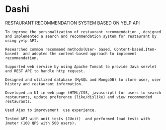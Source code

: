 # Dashi
RESTAURANT RECOMMENDATION SYSTEM BASED ON YELP API

	To improve the personalization of restaurant recommendation , designed and implemented a search and recommendation system for restaurant by using yelp API.
	
	Researched common recommend methods(User- based, Content-based,Item-based)  and adopted the content-based approach to implement recommendation.
	
	Supported web service by using Apache Tomcat to provide Java servlet and REST API to handle http request.
	
	Designed and utilized database (MySQL and MongoDB) to store user, user history and restaurant information.
	
	Developed an UI in web page (HTML/CSS, javascript) for users to search restaurants, update preference (like/dislike) and view recommended restaurants.
	
	Used Ajax to improvement  use experience.
	
	Tested API with unit tests (JUnit)  and performed load tests with Jmeter (100 QPS with 500 users).	
